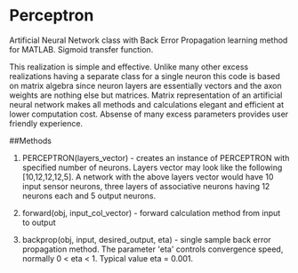 # Perceptron
Artificial Neural Network class with Back Error Propagation learning method for MATLAB.
Sigmoid transfer function.

This realization is simple and effective. Unlike many other excess realizations having a separate class for a single neuron this code is based on matrix algebra since neuron layers are essentially vectors and the axon weights are nothing else but matrices.
Matrix representation of an artificial neural network makes all methods and calculations elegant and efficient at lower computation cost. Absense of many excess parameters provides user friendly experience.

##Methods

1. PERCEPTRON(layers_vector) - creates an instance of PERCEPTRON with specified number of neurons. Layers vector may look like the following [10,12,12,12,5]. A network with the above layers vector would have 10 input sensor neurons, three layers of associative neurons having 12 neurons each and 5 output neurons.

2. forward(obj, input_col_vector) - forward calculation method from input to output

3. backprop(obj, input, desired_output, eta) - single sample back error propagation method. The parameter 'eta' controls convergence speed, normally 0 < eta < 1. Typical value eta = 0.001.
